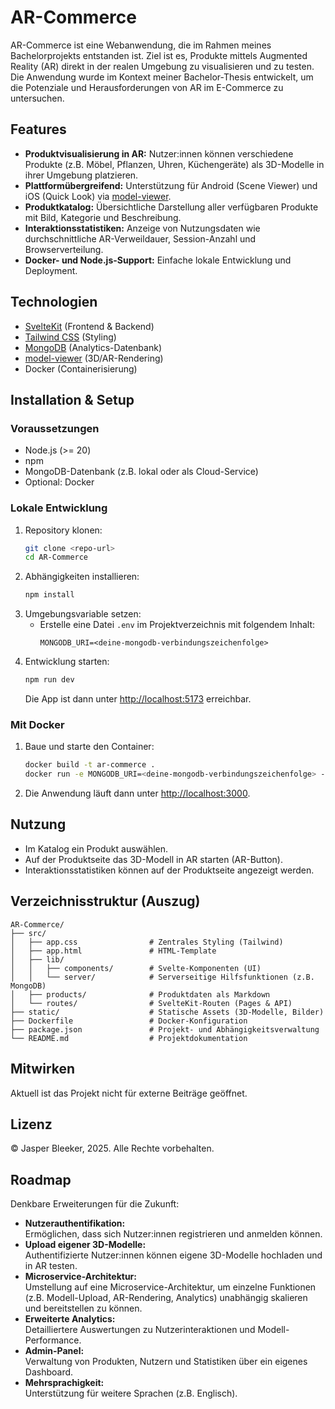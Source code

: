 # AR-Commerce

AR-Commerce ist eine Webanwendung, die im Rahmen meines Bachelorprojekts entstanden ist. Ziel ist es, Produkte mittels Augmented Reality (AR) direkt in der realen Umgebung zu visualisieren und zu testen. Die Anwendung wurde im Kontext meiner Bachelor-Thesis entwickelt, um die Potenziale und Herausforderungen von AR im E-Commerce zu untersuchen.

## Features

- **Produktvisualisierung in AR:** Nutzer:innen können verschiedene Produkte (z.B. Möbel, Pflanzen, Uhren, Küchengeräte) als 3D-Modelle in ihrer Umgebung platzieren.
- **Plattformübergreifend:** Unterstützung für Android (Scene Viewer) und iOS (Quick Look) via [model-viewer](https://modelviewer.dev/).
- **Produktkatalog:** Übersichtliche Darstellung aller verfügbaren Produkte mit Bild, Kategorie und Beschreibung.
- **Interaktionsstatistiken:** Anzeige von Nutzungsdaten wie durchschnittliche AR-Verweildauer, Session-Anzahl und Browserverteilung.
- **Docker- und Node.js-Support:** Einfache lokale Entwicklung und Deployment.

## Technologien

- [SvelteKit](https://kit.svelte.dev/) (Frontend & Backend)
- [Tailwind CSS](https://tailwindcss.com/) (Styling)
- [MongoDB](https://www.mongodb.com/) (Analytics-Datenbank)
- [model-viewer](https://modelviewer.dev/) (3D/AR-Rendering)
- Docker (Containerisierung)

## Installation & Setup

### Voraussetzungen
- Node.js (>= 20)
- npm
- MongoDB-Datenbank (z.B. lokal oder als Cloud-Service)
- Optional: Docker

### Lokale Entwicklung
1. Repository klonen:
   ```bash
   git clone <repo-url>
   cd AR-Commerce
   ```
2. Abhängigkeiten installieren:
   ```bash
   npm install
   ```
3. Umgebungsvariable setzen:
   - Erstelle eine Datei `.env` im Projektverzeichnis mit folgendem Inhalt:
     ```env
     MONGODB_URI=<deine-mongodb-verbindungszeichenfolge>
     ```
4. Entwicklung starten:
   ```bash
   npm run dev
   ```
   Die App ist dann unter [http://localhost:5173](http://localhost:5173) erreichbar.

### Mit Docker
1. Baue und starte den Container:
   ```bash
   docker build -t ar-commerce .
   docker run -e MONGODB_URI=<deine-mongodb-verbindungszeichenfolge> -p 3000:3000 ar-commerce
   ```
2. Die Anwendung läuft dann unter [http://localhost:3000](http://localhost:3000).

## Nutzung
- Im Katalog ein Produkt auswählen.
- Auf der Produktseite das 3D-Modell in AR starten (AR-Button).
- Interaktionsstatistiken können auf der Produktseite angezeigt werden.

## Verzeichnisstruktur (Auszug)

```
AR-Commerce/
├── src/
│   ├── app.css                # Zentrales Styling (Tailwind)
│   ├── app.html               # HTML-Template
│   ├── lib/
│   │   ├── components/        # Svelte-Komponenten (UI)
│   │   └── server/            # Serverseitige Hilfsfunktionen (z.B. MongoDB)
│   ├── products/              # Produktdaten als Markdown
│   └── routes/                # SvelteKit-Routen (Pages & API)
├── static/                    # Statische Assets (3D-Modelle, Bilder)
├── Dockerfile                 # Docker-Konfiguration
├── package.json               # Projekt- und Abhängigkeitsverwaltung
└── README.md                  # Projektdokumentation
```

## Mitwirken

Aktuell ist das Projekt nicht für externe Beiträge geöffnet.

## Lizenz

© Jasper Bleeker, 2025. Alle Rechte vorbehalten.

## Roadmap

Denkbare Erweiterungen für die Zukunft:

- **Nutzerauthentifikation:**  
  Ermöglichen, dass sich Nutzer:innen registrieren und anmelden können.
- **Upload eigener 3D-Modelle:**  
  Authentifizierte Nutzer:innen können eigene 3D-Modelle hochladen und in AR testen.
- **Microservice-Architektur:**  
  Umstellung auf eine Microservice-Architektur, um einzelne Funktionen (z.B. Modell-Upload, AR-Rendering, Analytics) unabhängig skalieren und bereitstellen zu können.
- **Erweiterte Analytics:**  
  Detailliertere Auswertungen zu Nutzerinteraktionen und Modell-Performance.
- **Admin-Panel:**  
  Verwaltung von Produkten, Nutzern und Statistiken über ein eigenes Dashboard.
- **Mehrsprachigkeit:**  
  Unterstützung für weitere Sprachen (z.B. Englisch).

